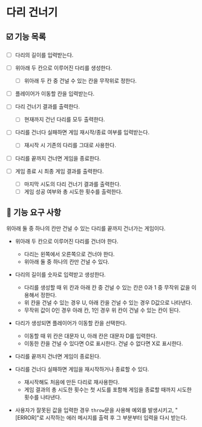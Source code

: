 # 다리 건너기

## ☑️ 기능 목록

- [ ] 다리의 길이를 입력받는다.

- [ ] 위아래 두 칸으로 이루어진 다리를 생성한다.

  - [ ] 위아래 두 칸 중 건널 수 있는 칸을 무작위로 정한다.

- [ ] 플레이어가 이동할 칸을 입력받는다.

- [ ] 다리 건너기 결과를 출력한다.

  - [ ] 현재까지 건넌 다리를 모두 출력한다.

- [ ] 다리를 건너다 실패하면 게임 재시작/종료 여부를 입력받는다.

  - [ ] 재시작 시 기존의 다리를 그대로 사용한다.

- [ ] 다리를 끝까지 건너면 게임을 종료한다.

- [ ] 게임 종료 시 최종 게임 결과를 출력한다.

  - [ ] 마지막 시도의 다리 건너기 결과를 출력한다.
  - [ ] 게임 성공 여부와 총 시도한 횟수를 출력한다.

## 🚀 기능 요구 사항

위아래 둘 중 하나의 칸만 건널 수 있는 다리를 끝까지 건너가는 게임이다.

- 위아래 두 칸으로 이루어진 다리를 건너야 한다.

  - 다리는 왼쪽에서 오른쪽으로 건너야 한다.
  - 위아래 둘 중 하나의 칸만 건널 수 있다.

- 다리의 길이를 숫자로 입력받고 생성한다.

  - 다리를 생성할 때 위 칸과 아래 칸 중 건널 수 있는 칸은 0과 1 중 무작위 값을 이용해서 정한다.
  - 위 칸을 건널 수 있는 경우 U, 아래 칸을 건널 수 있는 경우 D값으로 나타낸다.
  - 무작위 값이 0인 경우 아래 칸, 1인 경우 위 칸이 건널 수 있는 칸이 된다.

- 다리가 생성되면 플레이어가 이동할 칸을 선택한다.

  - 이동할 때 위 칸은 대문자 U, 아래 칸은 대문자 D를 입력한다.
  - 이동한 칸을 건널 수 있다면 O로 표시한다. 건널 수 없다면 X로 표시한다.

- 다리를 끝까지 건너면 게임이 종료된다.

- 다리를 건너다 실패하면 게임을 재시작하거나 종료할 수 있다.

  - 재시작해도 처음에 만든 다리로 재사용한다.
  - 게임 결과의 총 시도한 횟수는 첫 시도를 포함해 게임을 종료할 때까지 시도한 횟수를 나타낸다.

- 사용자가 잘못된 값을 입력한 경우 `throw`문을 사용해 예외를 발생시키고, "[ERROR]"로 시작하는 에러 메시지를 출력 후 그 부분부터 입력을 다시 받는다.

